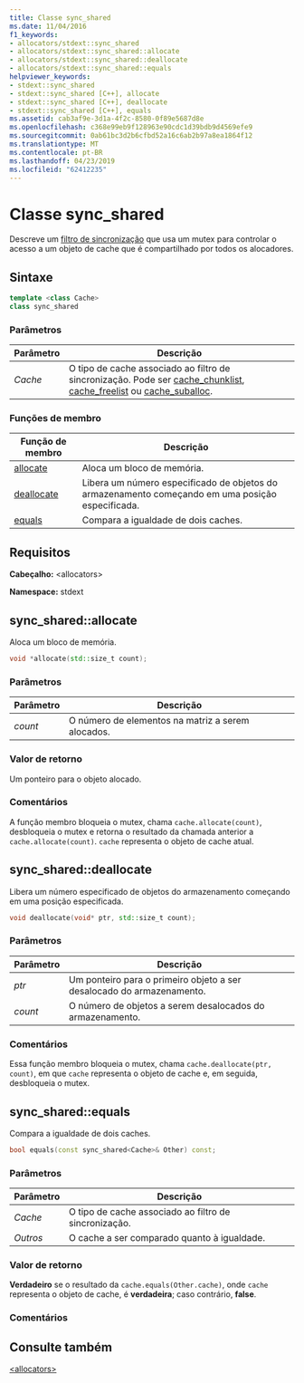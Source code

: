 ```yaml
---
title: Classe sync_shared
ms.date: 11/04/2016
f1_keywords:
- allocators/stdext::sync_shared
- allocators/stdext::sync_shared::allocate
- allocators/stdext::sync_shared::deallocate
- allocators/stdext::sync_shared::equals
helpviewer_keywords:
- stdext::sync_shared
- stdext::sync_shared [C++], allocate
- stdext::sync_shared [C++], deallocate
- stdext::sync_shared [C++], equals
ms.assetid: cab3af9e-3d1a-4f2c-8580-0f89e5687d8e
ms.openlocfilehash: c368e99eb9f128963e90cdc1d39bdb9d4569efe9
ms.sourcegitcommit: 0ab61bc3d2b6cfbd52a16c6ab2b97a8ea1864f12
ms.translationtype: MT
ms.contentlocale: pt-BR
ms.lasthandoff: 04/23/2019
ms.locfileid: "62412235"
---
```

# <a name="syncshared-class"></a>Classe sync_shared

Descreve um [filtro de sincronização](../standard-library/allocators-header.md) que usa um mutex para controlar o acesso a um objeto de cache que é compartilhado por todos os alocadores.

## <a name="syntax"></a>Sintaxe

```cpp
template <class Cache>
class sync_shared
```

### <a name="parameters"></a>Parâmetros

|Parâmetro|Descrição|
|---------------|-----------------|
|*Cache*|O tipo de cache associado ao filtro de sincronização. Pode ser [cache_chunklist](../standard-library/cache-chunklist-class.md), [cache_freelist](../standard-library/cache-freelist-class.md) ou [cache_suballoc](../standard-library/cache-suballoc-class.md).|

### <a name="member-functions"></a>Funções de membro

|Função de membro|Descrição|
|-|-|
|[allocate](#allocate)|Aloca um bloco de memória.|
|[deallocate](#deallocate)|Libera um número especificado de objetos do armazenamento começando em uma posição especificada.|
|[equals](#equals)|Compara a igualdade de dois caches.|

## <a name="requirements"></a>Requisitos

**Cabeçalho:** \<allocators>

**Namespace:** stdext

## <a name="allocate"></a>  sync_shared::allocate

Aloca um bloco de memória.

```cpp
void *allocate(std::size_t count);
```

### <a name="parameters"></a>Parâmetros

|Parâmetro|Descrição|
|---------------|-----------------|
|*count*|O número de elementos na matriz a serem alocados.|

### <a name="return-value"></a>Valor de retorno

Um ponteiro para o objeto alocado.

### <a name="remarks"></a>Comentários

A função membro bloqueia o mutex, chama `cache.allocate(count)`, desbloqueia o mutex e retorna o resultado da chamada anterior a `cache.allocate(count)`. `cache` representa o objeto de cache atual.

## <a name="deallocate"></a>  sync_shared::deallocate

Libera um número especificado de objetos do armazenamento começando em uma posição especificada.

```cpp
void deallocate(void* ptr, std::size_t count);
```

### <a name="parameters"></a>Parâmetros

|Parâmetro|Descrição|
|---------------|-----------------|
|*ptr*|Um ponteiro para o primeiro objeto a ser desalocado do armazenamento.|
|*count*|O número de objetos a serem desalocados do armazenamento.|

### <a name="remarks"></a>Comentários

Essa função membro bloqueia o mutex, chama `cache.deallocate(ptr, count)`, em que `cache` representa o objeto de cache e, em seguida, desbloqueia o mutex.

## <a name="equals"></a>  sync_shared::equals

Compara a igualdade de dois caches.

```cpp
bool equals(const sync_shared<Cache>& Other) const;
```

### <a name="parameters"></a>Parâmetros

|Parâmetro|Descrição|
|---------------|-----------------|
|*Cache*|O tipo de cache associado ao filtro de sincronização.|
|*Outros*|O cache a ser comparado quanto à igualdade.|

### <a name="return-value"></a>Valor de retorno

**Verdadeiro** se o resultado da `cache.equals(Other.cache)`, onde `cache` representa o objeto de cache, é **verdadeira**; caso contrário, **false**.

### <a name="remarks"></a>Comentários

## <a name="see-also"></a>Consulte também

[\<allocators>](../standard-library/allocators-header.md)<br/>
